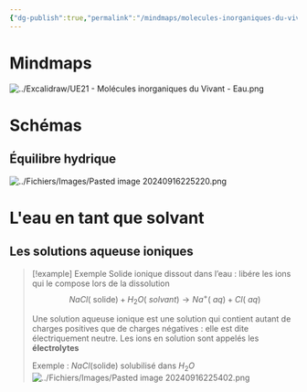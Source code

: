 ```yaml
---
{"dg-publish":true,"permalink":"/mindmaps/molecules-inorganiques-du-vivant-eau/","tags":["mindmaps"],"noteIcon":"2"}
---
```


# Mindmaps
![../Excalidraw/UE21 - Molécules inorganiques du Vivant - Eau.png](/img/user/Excalidraw/UE21%20-%20Mol%C3%A9cules%20inorganiques%20du%20Vivant%20-%20Eau.png)
# Schémas
## Équilibre hydrique
![../Fichiers/Images/Pasted image 20240916225220.png](/img/user/Fichiers/Images/Pasted%20image%2020240916225220.png)
# L'eau en tant que solvant
## Les solutions aqueuse ioniques
> [!example] Exemple
> Solide ionique dissout dans l’eau : libére les ions qui le compose lors de la dissolution
> $$NaCl (\text{ solide}) + H_2O (\text{ \(solvant\)}) \longrightarrow Na^+(\text{ \(aq\)}) + Cl (\text{ \(aq\)})$$
> 
> Une solution aqueuse ionique est une solution qui contient autant de charges positives que de charges négatives : elle est dite électriquement neutre. Les ions en solution sont appelés les **électrolytes**
> 
> Exemple : $NaCl (\text{solide})$ solubilisé dans $H_2O$
> ![../Fichiers/Images/Pasted image 20240916225402.png](/img/user/Fichiers/Images/Pasted%20image%2020240916225402.png) 



